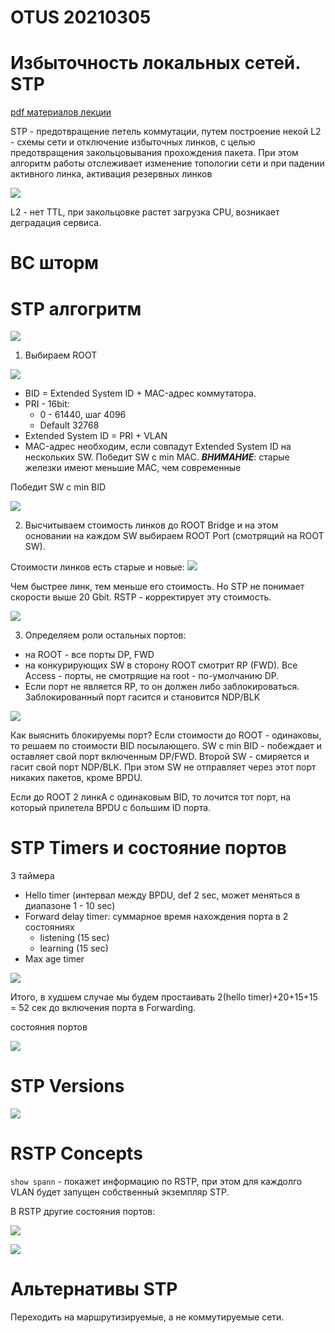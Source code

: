 # OTUS 20210305
# Избыточность локальных сетей. STP

[pdf материалов лекции](OTUS_3_STP-1801_20210309.pdf)

STP - предотвращение петель коммутации, путем построение некой L2 - схемы сети и отключение избыточных линков, с целью предотвращения закольцовывания прохождения пакета. При этом алгоритм работы отслеживает изменение топологии сети и при падении активного линка, активация резервных линков

![](pictures\01.jpg)

L2 - нет TTL, при закольцовке растет загрузка CPU, возникает деградация сервиса.

# BC шторм

# STP алгогритм
![](pictures\02.jpg)

1. Выбираем ROOT

![](pictures\03.jpg)

- BID = Extended System ID + MAC-адрес коммутатора. 
- PRI - 16bit:
   - 0 - 61440, шаг 4096
   - Default 32768
- Extended System ID =  PRI + VLAN
- MAC-адрес необходим, если совпадут Extended System ID на нескольких SW. Победит SW с min MAC. ___ВНИМАНИЕ___: старые железки имеют меньшие MAC, чем современные

Победит SW с min BID 

![](pictures\04.jpg)

2. Высчитываем стоимость линков до ROOT Bridge и на этом основании на каждом SW выбираем ROOT Port (смотрящий на ROOT SW).

Стоимости линков есть старые и новые:
![](pictures\05.jpg)

Чем быстрее линк, тем меньше его стоимость. Но STP не понимает скорости выше 20 Gbit. RSTP - корректирует эту стоимость.

![](pictures\06.jpg)

3. Определяем роли остальных портов:
- на ROOT - все порты DP, FWD
- на конкурирующих SW в сторону ROOT смотрит RP (FWD). Все Access - порты, не смотрящие на root - по-умолчанию DP.
- Если порт не является RP, то он должен либо заблокироваться. Заблокированный порт гасится и становится NDP/BLK

![](pictures\07.jpg)

Как выяснить блокируемы порт? 
Если стоимости до ROOT - одинаковы, то решаем по стоимости BID посылающего. SW с min BID - побеждает и оставляет свой порт включенным DP/FWD. Второй SW - смиряется и гасит свой порт NDP/BLK. При этом SW не отправляет через этот порт никаких пакетов, кроме BPDU.

Если до ROOT 2 линкА с одинаковым BID, то лочится тот порт, на который прилетела BPDU с большим ID порта.


# STP Timers и состояние портов
3 таймера
- Hello timer (интервал между BPDU, def 2 sec, может меняться в диапазоне 1 - 10 sec)
- Forward delay timer: суммарное время нахождения порта в 2 состояниях
   - listening (15 sec)
   - learning (15 sec) 
- Max age timer

![](pictures\08.jpg)

Итого, в худшем случае мы будем простаивать 2(hello timer)+20+15+15 = 52 сек до включения порта в Forwarding.

состояния портов

![](pictures\09.jpg)

# STP Versions

![](pictures\10.jpg)

# RSTP Concepts
```show spann``` - покажет информацию по RSTP, при этом для каждолго VLAN будет запущен собственный экземпляр STP. 

В RSTP другие состояния портов:

![](pictures\11.jpg)


![](pictures\12.jpg)

# Альтернативы STP
Переходить на маршрутизируемые, а не коммутируемые сети.